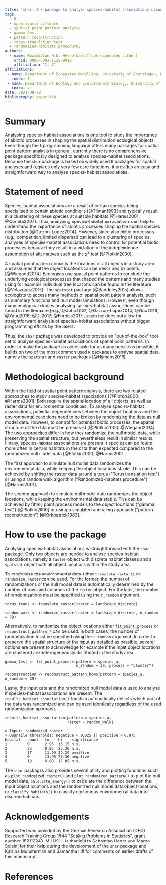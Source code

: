```yaml
---
title: 'shar: A R package to analyse species-habitat associations using point pattern analysis'
tags:
  - R
  - open source software
  - spatial point pattern analysis
  - gamma-test
  - pattern reconstruction
  - torus-translation test
  - randomized-habitats procedure;
authors:
  - name: Maximilian H.K. Hesselbarth^[corresponding author]
    orcid: 0000-0003-1125-9918
    affiliation: "1, 2"
affiliations:
 - name: Department of Ecosystem Modelling, University of Goettingen, Buesgenweg 4, 37077, Goettingen
   index: 1
 - name: Department of Ecology and Evolutionary Biology, University of Michigan, 1105 N University Ave, Ann Arbor, Michigan 48109, USA
   index: 2
date: 2021-09-28
bibliography: paper.bib
---
```


# Summary

Analysing species-habitat associations is one tool to study the importance of abiotic processes in shaping the spatial distribution ecological objects.
Even though the `R` programming language offers many packages for spatial point pattern analysis in general, currently there is no comprehensive package specifically designed to analyse species-habitat associations.
Because the `shar` package is based on widely used `R` packages for spatial analyses and requires only very few core functions, it provides an easy and straightforward way to analyse species-habitat associations.

# Statement of need

Species-habitat associations are a result of certain species being specialised to certain abiotic conditions [@Tilman1993] and typically result in a clustering of these species at suitable habitats [@Harms2001; @Comita2007].
Thus, analysing species-habitat associations can help to understand the importance of abiotic processes shaping the spatial species distribution [@Garzon-Lopez2014].
However, since also biotic processes (e.g., competition, limited dispersal) can lead to a clustering of species, analyses of species-habitat associations need to control for potential biotic processes because they result in a violation of the independence assumption of alternatives such as the $\chi^2$ test [@Plotkin2000].

A spatial point pattern consists the locations of all objects in a study area and assumes that the object locations can be described by points [@Wiegand2014].
Ecologists use spatial point patterns to conclude the underlying ecological processes that shaped the patterns and many studies using for example individual tree locations can be found in the literature [@Velazquez2016].
The `spatstat` package [@Baddeley2015] allows ecologists to access many methods of spatial point pattern analysis, such as summary functions and null model simulations.
However, even though many ecological studies analysing species-habitat associations can be found in the literature [e.g., @John2007; @Garzon-Lopez2014; @Guo2016; @Yang2016; @Du2017; @Furniss2017], `spatstat` does not allow for straightforward analysis of species-habitat associations without bigger programming efforts by the users.

Thus, the `shar` package was developed to provide an "out-of-the-box" tool set to analyse species-habitat associations of spatial point patterns.
In order to make the package as accessible for as many people as possible, it builds on two of the most common used `R` packages to analyse spatial data, namely the `spatstat` and `raster` packages [@Hijmans2019].

# Methodological background

Within the field of spatial point pattern analysis, there are two related approaches to study species-habitat associations [@Plotkin2000; @Harms2001].
Both require the spatial location of all objects, as well as raster data for environmental conditions.
To analyse species-habitat associations, potential dependencies between the object locations and the environmental conditions need to be broken by randomizing the data as null model data.
However, to control for potential biotic processes, the spatial structure of the data must be preserved [@Plotkin2000; @Wiegand2014].
The two approaches differ in how they randomize the null model data, while preserving the spatial structure, but nevertheless result in similar results.
Finally, species-habitat associations are present if species can be found more often in certain habitats in the data than expected compared to the randomized null model data [@Plotkin2000; @Harms2001].

The first approach to simulate null model data randomizes the environmental data, while keeping the object locations stable.
This can be achieved by shifting the raster data around a torus ("Torus translation test") or using a random walk algorithm ("Randomized-habitats procedure") [@Harms2001].

The second approach to simulate null model data randomizes the object locations, while keeping the environmental data stable.
This can be achieved by fitting point process models to the object locations ("gamma test") [@Plotkin2000] or using a simulated annealing approach ("pattern reconstruction") [@Kirkpatrick1983].

# How to use the package

Analysing species-habitat associations is straightforward with the `shar` package.
Only two objects are needed to analyse species-habitat associations, namely a `raster` object with discrete habitat classes and a `spatstat` object with all object locations within the study area.

To randomize the environmental data either `translate_raster()` or `randomize_raster` can be used.
For the former, the number of randomizations of the null model data is automatically determined by the number of rows and columns of the `raster` object.
For the later, the number of randomizations must be specified using the `r_random` argument.

```
torus_trans <- translate_raster(raster = landscape_discrete)

random_walk <- randomize_raster(raster = landscape_discrete, n_random = 39)
```

Alternatively, to randomize the object locations either `fit_point_process` or `reconstruct_pattern_*` can be used.
In both cases, the number of randomization must be specified using the `r_random` argument.
In order to preserve the spatial structure of the input as detailed as possible, several options are present to acknowledge for example if the input object locations are clustered are heterogeneously distributed in the study area.

```
gamma_test <- fit_point_process(pattern = species_a,
                                n_random = 39, process = "cluster")

reconstruction <- reconstruct_pattern_homo(pattern = species_a, n_random = 39)
```

Lastly, the input data and the randomized null model data is used to analyse if species-habitat associations are present.
The `results_habitat_association()` function automatically detects which part of the data was randomized and can be used identically regardless of the used randomization approach.

```
results_habitat_association(pattern = species_a,
                            raster = random_walk)

> Input: randomized raster
> Quantile thresholds: negative < 0.025 || positive > 0.975
habitat   count   lo    hi    significance
1         9       2.95  13.15 n.s.
2         25      8.95  25.30 n.s.
3         27      11.00 23.20 positive
4         0       13.95 27.30 negative
5         12      6.00  17.05 n.s.
```

The `shar` packages also provides several utility and plotting functions such as `plot_randomized_raster()` and `plot_randomized_pattern()` to plot the null model data, `calculate_energy()` to calculate the difference between the input object locations and the randomized null model data object locations, or `classify_habitats()` to classify continuous environmental data into discrete habitats.  

# Acknowledgements

Supported was provided by the German Research Association (DFG) Research Training Group 1644 "Scaling Problems in Statistics", grant number 152112243.
M.H.K.H. is thankful to Sebastian Hanss und Marco Sciaini for their help during the development of the `shar` package and Katrina Munsterman and Samantha Iliff for comments on earlier drafts of this manuscript.

# References

